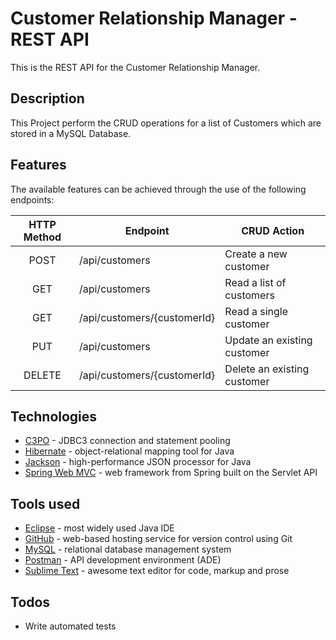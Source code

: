 
# Customer Relationship Manager - REST API
This is the REST API for the Customer Relationship Manager.

## Description
This Project perform the CRUD operations for a list of Customers which are stored in a MySQL Database.

## Features
 The available features can be achieved through the use of the following endpoints:

| HTTP Method | Endpoint | CRUD Action
| :---: | --- | --- |
| POST | /api/customers | Create a new customer |
| GET | /api/customers | Read a list of customers |
| GET | /api/customers/{customerId} | Read a single customer |
| PUT | /api/customers | Update an existing customer |
| DELETE | /api/customers/{customerId} | Delete an existing customer |

## Technologies
* [C3PO] - JDBC3 connection and statement pooling
* [Hibernate] - object-relational mapping tool for Java
* [Jackson] - high-performance JSON processor for Java
* [Spring Web MVC] - web framework from Spring built on the Servlet API

## Tools used
* [Eclipse] - most widely used Java IDE
* [GitHub] - web-based hosting service for version control using Git
* [MySQL] - relational database management system
* [Postman] - API development environment (ADE)
* [Sublime Text] - awesome text editor for code, markup and prose

## Todos
* Write automated tests

[//]: # (These are reference links used in the body of this note. Thanks SO - http://stackoverflow.com/questions/4823468/store-comments-in-markdown-syntax)

[C3PO]: <https://www.mchange.com/projects/c3p0/>
[Eclipse]: <https://www.eclipse.org/>
[GitHub]: <https://github.com/>
[Hibernate]: <https://hibernate.org/>
[Jackson]: <https://github.com/FasterXML/jackson>
[MySQL]: <https://www.mysql.com/>
[Postman]: <https://www.getpostman.com/>
[Spring Web MVC]: <https://docs.spring.io/spring/docs/current/spring-framework-reference/web.html>
[Sublime Text]: <https://www.sublimetext.com/>
